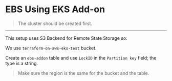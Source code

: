 # EBS Using EKS Add-on

> The cluster should be created first.

---

This setup uses S3 Backend for Remote State Storage so:

We use `terraform-on-aws-eks-test` bucket.

Create an `ebs-addon` table and use `LockID` in the `Partition key` field; the type is a string.

> Make sure the region is the same for the bucket and the table.
